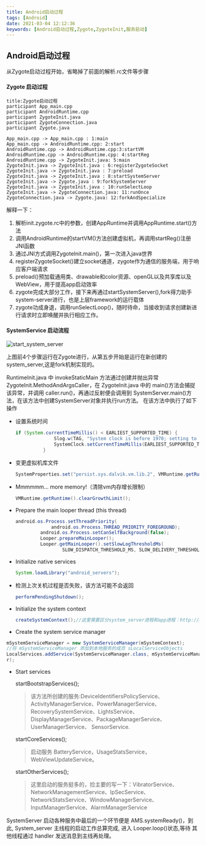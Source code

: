 ```yaml
---
title: Android启动过程
tags: [Android]
date: 2021-03-04 12:12:36
keywords: [Android启动过程,Zygote,ZygoteInit,服务启动]
---
```


## Android启动过程

从Zygote启动过程开始，省略掉了前面的解析.rc文件等步骤
<!--more-->

#### Zygote 启动过程


``` sequence
title:Zygote启动过程
participant App_main.cpp
participant AndroidRuntime.cpp
participant ZygoteInit.java
participant ZygoteConnection.java
participant Zygote.java

App_main.cpp -> App_main.cpp : 1:main
App_main.cpp -> AndroidRuntime.cpp: 2:start
AndroidRuntime.cpp -> AndroidRuntime.cpp:3:startVM
AndroidRuntime.cpp -> AndroidRuntime.cpp: 4:startReg
AndroidRuntime.cpp -> ZygoteInit.java: 5:main
ZygoteInit.java -> ZygoteInit.java : 6:registerZygoteSocket
ZygoteInit.java -> ZygoteInit.java : 7:preload
ZygoteInit.java -> ZygoteInit.java : 8:startSystemServer
ZygoteInit.java -> Zygote.java : 9:forkSystemServer
ZygoteInit.java -> ZygoteInit.java : 10:runSelectLoop
ZygoteInit.java -> ZygoteConnection.java: 11:runOnce
ZygoteConnection.java -> Zygote.java: 12:forkAndSpecialize

```

解释一下：
1. 解析init.zygote.rc中的参数，创建AppRuntime并调用AppRuntime.start()方法
2. 调用AndroidRuntime的startVM()方法创建虚拟机，再调用startReg()注册JNI函数
3. 通过JNI方式调用ZygoteInit.main()，第一次进入java世界
4. registerZygoteSocket()建立socket通道，zygote作为通信的服务端，用于响应客户端请求
5. preload()预加载通用类、drawable和color资源、openGL以及共享库以及WebView，用于提高app启动效率
6. zygote完成大部分工作，接下来再通过startSystemServer(),fork得力助手system-server进行，也是上层framework的运行载体
7. zygote功成身退，调用runSelectLoop()，随时待命，当接收到请求创建新进行请求时立即唤醒并执行相应工作。



#### SystemService 启动流程

![start_system_server](/image/Android/aosp/start_system_server.png)

上图前4个步骤运行在Zygote进行，从第五步开始是运行在新创建的system_server,这是fork机制实现的。

RuntimeInit.java 中 invokeStaticMain 方法通过创建并抛出异常 ZygoteInit.MethodAndArgsCaller，在 ZygoteInit.java 中的 main()方法会捕捉该异常，并调用 caller.run()，再通过反射便会调用到 SystemServer.main()方法，在该方法中创建SystemServer对象并执行run方法。
在该方法中执行了如下操作
* 设置系统时间

  ``` java
  if (System.currentTimeMillis() < EARLIEST_SUPPORTED_TIME) {
                Slog.w(TAG, "System clock is before 1970; setting to 1970.");
                SystemClock.setCurrentTimeMillis(EARLIEST_SUPPORTED_TIME);
            }
  ```

  

* 变更虚拟机库文件

  ``` java
  SystemProperties.set("persist.sys.dalvik.vm.lib.2", VMRuntime.getRuntime().vmLibrary());
  ```

  

* Mmmmmm... more memory!（清除vm内存增长限制）

  ``` java
  VMRuntime.getRuntime().clearGrowthLimit();
  ```

  

* Prepare the main looper thread (this thread)

   ``` java
   android.os.Process.setThreadPriority(
                android.os.Process.THREAD_PRIORITY_FOREGROUND);
            android.os.Process.setCanSelfBackground(false);
            Looper.prepareMainLooper();
            Looper.getMainLooper().setSlowLogThresholdMs(
                    SLOW_DISPATCH_THRESHOLD_MS, SLOW_DELIVERY_THRESHOLD_MS);
   ```
   
* Initialize native services
	``` java
	System.loadLibrary("android_servers");
	```
  
* 检测上次关机过程是否失败，该方法可能不会返回

   ``` java
   performPendingShutdown();
   ```

* Initialize the system context

   ``` java
   createSystemContext();//这里需要区分system_server进程和app进程：http://gityuan.com/2017/04/02/android-application/
   ```

*  Create the system service manager

  ``` java 
  mSystemServiceManager = new SystemServiceManager(mSystemContext);
  //将 mSystemServiceManager 添加到本地服务的成员 sLocalServiceObjects
  LocalServices.addService(SystemServiceManager.class, mSystemServiceManage
  r);
  ```
  
* Start services
	
	startBootstrapServices();
	
	> 该方法所创建的服务:DeviceIdentifiersPolicyService、ActivityManagerService、PowerManagerService、RecoverySystemService、LightsService、DisplayManagerService、PackageManagerService、 UserManagerService、 SensorService.
	
	startCoreServices();
	
	> 启动服务 BatteryService，UsageStatsService，WebViewUpdateService。
	
	startOtherServices();
	
	> 这里启动的服务挺多的，捡主要的写一下：VibratorService、NetworkManagementService、IpSecService、NetworkStatsService、WindowManagerService、InputManagerService、AlarmManagerService

SystemServer 启动各种服务中最后的一个环节便是 AMS.systemReady()，到此, System_server 主线程的启动工作总算完成, 进入 Looper.loop()状态,等待 其他线程通过 handler 发送消息到主线再处理。